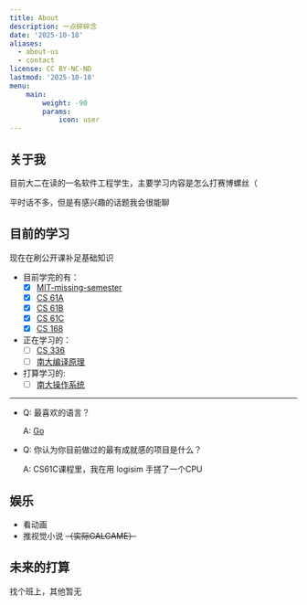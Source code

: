 ```yaml
---
title: About
description: 一点碎碎念
date: '2025-10-18'
aliases:
  - about-us
  - contact
license: CC BY-NC-ND
lastmod: '2025-10-18'
menu:
    main: 
        weight: -90
        params:
            icon: user
---
```


## 关于我
目前大二在读的一名软件工程学生，主要学习内容是怎么打赛博螺丝（

平时话不多，但是有感兴趣的话题我会很能聊

## 目前的学习

现在在刷公开课补足基础知识
- 目前学完的有：
  - [x] [MIT-missing-semester](https://missing.csail.mit.edu/)
  - [x] [CS 61A](https://cs61a.org/)
  - [x] [CS 61B](https://sp24.datastructur.es/)
  - [x] [CS 61C](https://cs61c.org/)
  - [x] [CS 168](https://sp25.cs168.io/)

- 正在学习的：
  - [ ] [CS 336](https://stanford-cs336.github.io/spring2025/)
  - [ ] [南大编译原理](http://docs.compilers.cpl.icu/#/2024/intro?id=%e6%95%99%e5%ad%a6%e5%91%a8%e5%8e%86)

- 打算学习的:
  - [ ] [南大操作系统](https://jyywiki.cn/OS/2025/)

----------

- Q: 最喜欢的语言？

  A: [Go](https://go.dev/)

- Q: 你认为你目前做过的最有成就感的项目是什么？

  A: CS61C课程里，我在用 logisim 手搓了一个CPU

## 娱乐

- 看动画
- 推视觉小说 ~~（实际GALGAME）~~

## 未来的打算

找个班上，其他暂无